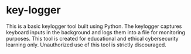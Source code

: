 # key-logger
This is a basic keylogger tool built using Python. The keylogger captures keyboard inputs in the background and logs them into a file for monitoring purposes. This tool is created for educational and ethical cybersecurity learning only. Unauthorized use of this tool is strictly discouraged.
